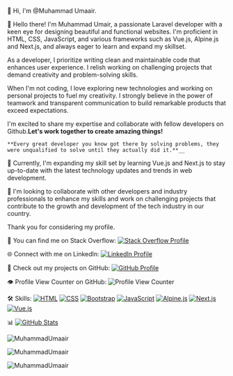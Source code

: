 👋 Hi, I'm @Muhammad Umaair.

👀 Hello there! I'm Muhammad Umair, a passionate Laravel developer with a keen eye for designing beautiful and functional websites. I'm proficient in HTML, CSS, JavaScript, and various frameworks such as Vue.js, Alpine.js and Next.js, and always eager to learn and expand my skillset.

As a developer, I prioritize writing clean and maintainable code that enhances user experience. I relish working on challenging projects that demand creativity and problem-solving skills.

When I'm not coding, I love exploring new technologies and working on personal projects to fuel my creativity. I strongly believe in the power of teamwork and transparent communication to build remarkable products that exceed expectations.

I'm excited to share my expertise and collaborate with fellow developers on Github.**Let's work together to create amazing things!**

    **Every great developer you know got there by solving problems, they were unqualified to solve until they actually did it.**__

🌱 Currently, I'm expanding my skill set by learning Vue.js and Next.js to stay up-to-date with the latest technology updates and trends in web development.

💞️ I'm looking to collaborate with other developers and industry professionals to enhance my skills and work on challenging projects that contribute to the growth and development of the tech industry in our country.

Thank you for considering my profile.

🔗 You can find me on Stack Overflow: [![Stack Overflow Profile](https://img.shields.io/badge/Stack%20Overflow-Profile-orange)](https://stackoverflow.com/users/10623148/muhammad-umair)

🌐 Connect with me on LinkedIn: [![LinkedIn Profile](https://img.shields.io/badge/LinkedIn-Profile-blue)](https://www.linkedin.com/in/muhammad-umaair/)

🚀 Check out my projects on GitHub: [![GitHub Profile](https://img.shields.io/badge/GitHub-Profile-green)](https://github.com/MuhammadUmaair)

👁️ Profile View Counter on GitHub: ![Profile View Counter](https://komarev.com/ghpvc/?username=MuhammadUmaair&base=1000&abbreviated=true)


🛠️ Skills:
[![HTML](https://img.shields.io/badge/HTML-Expert-brightgreen)](https://developer.mozilla.org/en-US/docs/Web/HTML)
[![CSS](https://img.shields.io/badge/CSS-Expert-brightgreen)](https://developer.mozilla.org/en-US/docs/Web/CSS)
[![Bootstrap](https://img.shields.io/badge/Bootstrap-Expert-brightgreen)](https://getbootstrap.com/)
[![JavaScript](https://img.shields.io/badge/JavaScript-Expert-brightgreen)](https://developer.mozilla.org/en-US/docs/Web/JavaScript)
[![Alpine.js](https://img.shields.io/badge/Alpine.js-Proficient-brightgreen)](https://alpinejs.dev/)
[![Next.js](https://img.shields.io/badge/Next.js-Learning-yellow)](https://nextjs.org/)
[![Vue.js](https://img.shields.io/badge/Vue.js-Learning-yellow)](https://vuejs.org/)


📊 [![GitHub Stats](https://img.shields.io/badge/Github-Stats-black)](https://github.com/muhammad-umaair/github-readme-stats)

<p>
   <img align="left" src="https://github-readme-stats.vercel.app/api?username=MuhammadUmaair&show_icons=true&theme=dark&hide_border=true&include_all_commits=false&count_private=false&locale=en&layout=compact" alt="MuhammadUmaair" />
</p><br/>
<p>
   <img align="left" src="https://github-readme-stats.vercel.app/api/top-langs?username=MuhammadUmaair&show_icons=true&theme=dark&hide_border=true&include_all_commits=false&count_private=false&locale=en&layout=compact" alt="MuhammadUmaair" /></p><br/>
<p>
   <img align="left" src="https://github-readme-streak-stats.herokuapp.com/?user=MuhammadUmaair&show_icons=true&theme=dark&hide_border=true&include_all_commits=false&count_private=false&locale=en&layout=compact" alt="MuhammadUmaair" />
</p>
